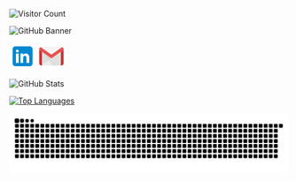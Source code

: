 <!-- Visitor Badge (shields.io) -->
![Visitor Count](https://komarev.com/ghpvc/?username=jason-christopher&style=flat-square&color=blue)

<!-- Profile Banner -->
![GitHub Banner](./GitHub-Banner.png)

<!-- Social Links -->
[![LinkedIn Profile](./linkedin.png)](https://www.linkedin.com/in/jasonchristopher24/)
[![Gmail Contact](./gmail.png)](mailto:jchristopher2448@gmail.com)

<!-- GitHub Stats -->
![GitHub Stats](https://github-readme-stats.vercel.app/api?username=jason-christopher&theme=dark)

<!-- Top Languages -->
[![Top Languages](https://github-readme-stats.vercel.app/api/top-langs/?username=jason-christopher&layout=compact&theme=dark&langs_count=4)](https://github.com/jason-christopher/github-readme-stats)

<!-- Dark-themed Snake Contribution Animation -->
![Snake animation](https://github.com/jason-christopher/jason-christopher/blob/output/github-contribution-grid-snake-dark.svg)
